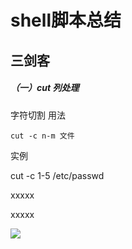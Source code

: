 # shell脚本总结

## 三剑客

##### （一）cut 列处理

字符切割 用法

```
cut -c n-m 文件
```

实例

cut -c 1-5 /etc/passwd

xxxxx

xxxxx

![](C:\Users\Administrator\Desktop\1568689034(1).png)